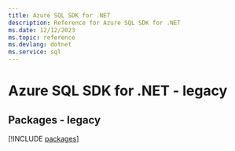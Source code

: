 ```yaml
---
title: Azure SQL SDK for .NET
description: Reference for Azure SQL SDK for .NET
ms.date: 12/12/2023
ms.topic: reference
ms.devlang: dotnet
ms.service: sql
---
```

# Azure SQL SDK for .NET - legacy
## Packages - legacy
[!INCLUDE [packages](sql-index.md)]